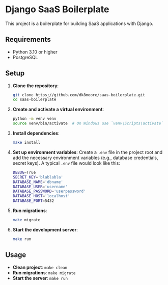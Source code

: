 # Django SaaS Boilerplate

This project is a boilerplate for building SaaS applications with Django.

## Requirements

- Python 3.10 or higher
- PostgreSQL

## Setup

1. **Clone the repository**:
    ```bash
    git clone https://github.com/dk8moore/saas-boilerplate.git
    cd saas-boilerplate
    ```

2. **Create and activate a virtual environment**:
    ```bash
    python -m venv venv
    source venv/bin/activate  # On Windows use `venv\Scripts\activate`
    ```

3. **Install dependencies**:
    ```bash
    make install
    ```

4. **Set up environment variables**:
    Create a `.env` file in the project root and add the necessary environment variables (e.g., database credentials, secret keys).
    A typical `.env` file would look like this:
    ```bash
    DEBUG=True
    SECRET_KEY='blablabla'
    DATABASE_NAME='dbname'
    DATABASE_USER='username'
    DATABASE_PASSWORD='userpassword'
    DATABASE_HOST='localhost'
    DATABASE_PORT=5432
    ```

5. **Run migrations**:
    ```bash
    make migrate
    ```

6. **Start the development server**:
    ```bash
    make run
    ```

## Usage

- **Clean project**: `make clean`
- **Run migrations**: `make migrate`
- **Start the server**: `make run`
